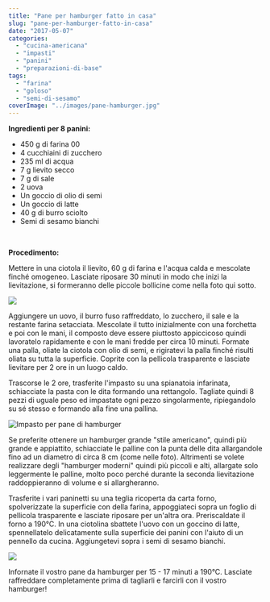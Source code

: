 ```yaml
---
title: "Pane per hamburger fatto in casa"
slug: "pane-per-hamburger-fatto-in-casa"
date: "2017-05-07"
categories: 
  - "cucina-americana"
  - "impasti"
  - "panini"
  - "preparazioni-di-base"
tags: 
  - "farina"
  - "goloso"
  - "semi-di-sesamo"
coverImage: "../images/pane-hamburger.jpg"
---
```


**Ingredienti per 8 panini:**

- 450 g di farina 00
- 4 cucchiaini di zucchero
- 235 ml di acqua
- 7 g lievito secco
- 7 g di sale
- 2 uova
- Un goccio di olio di semi
- Un goccio di latte
- 40 g di burro sciolto
- Semi di sesamo bianchi

 

**Procedimento:**

Mettere in una ciotola il lievito, 60 g di farina e l'acqua calda e mescolate finché omogeneo. Lasciate riposare 30 minuti in modo che inizi la lievitazione, si formeranno delle piccole bollicine come nella foto qui sotto.

![](https://cucinadalnord.it/wp-content/uploads/2017/05/Pane-per-hamburger.jpg)

Aggiungere un uovo, il burro fuso raffreddato, lo zucchero, il sale e la restante farina setacciata. Mescolate il tutto inizialmente con una forchetta e poi con le mani, il composto deve essere piuttosto appiccicoso quindi lavoratelo rapidamente e con le mani fredde per circa 10 minuti. Formate una palla, oliate la ciotola con olio di semi, e rigiratevi la palla finché risulti oliata su tutta la superficie. Coprite con la pellicola trasparente e lasciate lievitare per 2 ore in un luogo caldo.

Trascorse le 2 ore, trasferite l'impasto su una spianatoia infarinata, schiacciate la pasta con le dita formando una rettangolo. Tagliate quindi 8 pezzi di uguale peso ed impastate ogni pezzo singolarmente, ripiegandolo su sé stesso e formando alla fine una pallina.

![Impasto per pane di hamburger](https://cucinadalnord.it/wp-content/uploads/2017/05/Pane-per-hamburger-2.jpg)

Se preferite ottenere un hamburger grande "stile americano", quindi più grande e appiattito, schiacciate le palline con la punta delle dita allargandole fino ad un diametro di circa 8 cm (come nelle foto). Altrimenti se volete realizzare degli "hamburger moderni" quindi più piccoli e alti, allargate solo leggermente le palline, molto poco perché durante la seconda lievitazione raddoppieranno di volume e si allargheranno.

Trasferite i vari paninetti su una teglia ricoperta da carta forno, spolverizzate la superficie con della farina, appoggiateci sopra un foglio di pellicola trasparente e lasciate riposare per un'altra ora. Preriscaldate il forno a 190°C. In una ciotolina sbattete l'uovo con un goccino di latte, spennellatelo delicatamente sulla superficie dei panini con l'aiuto di un pennello da cucina. Aggiungetevi sopra i semi di sesamo bianchi.

![](http://176.9.41.35:8000/wp-content/uploads/2017/05/pane-hamburger1.jpg)

Infornate il vostro pane da hamburger per 15 - 17 minuti a 190°C. Lasciate raffreddare completamente prima di tagliarli e farcirli con il vostro hamburger!

